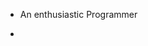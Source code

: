 - An enthusiastic Programmer

- 
<!---
abhi24x7/abhi24x7 is a ✨ special ✨ repository because its `README.md` (this file) appears on your GitHub profile.
You can click the Preview link to take a look at your changes.
--->
